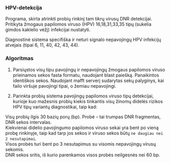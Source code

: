 ### HPV-detekcija

Programa, skirta atrinkti probių rinkinį tam tikrų virusų DNR detekcijai. Pritikyta žmogaus papilomos viruso (HPV) 16,18,31,33,35 tipų (sukelia gimdos kaklelio vėžį) infekcijai nustatyti.

Diagnostinė sistema specifiška ir neturi signalo nepavojingų HPV infekcijų atvejais (tipai 6, 11, 40, 42, 43, 44).

### Algoritmas

1. Parsiųstos visų tipu pavojingų ir nepavojingų žmogaus papilomos viruso prieinamos sekos fasta formatu, naudojant blast paiešką. Panaikintos identiškos sekos. Naudojant mafft serverį sudarytas sekų palyginys, kai failo viršuje pavojingi tipai, o žemiau nepavojingi. 

2. Parinkta probių sistema pavojingų papilomos viruso tipų detekcijai, kurioje kuo mažesnis probių kiekis tinkantis visų žinomų didelės rizikos HPV tipų variantų diagnostikai, taip kad:

 Visų probių ilgis 30 bazių porų (bp). Probė – tai trumpas DNR fragmentas, DNR sekos intervalas. <br>
 Kiekvienai didelio pavojingumo papilomos viruso sekai yra bent po vieną probę rinkinyje, taip kad tarp jos sekos ir viruso sekos būtų `ne daugiau nei 2 nesutapimai`. <br>
 Visos probės turi bent po 3 nesutapimus su visomis nepavojingų virusų sekomis. <br>
 DNR sekos sritis, iš kurio parenkamos visos probės neilgesnės nei 60 bp. <br>


